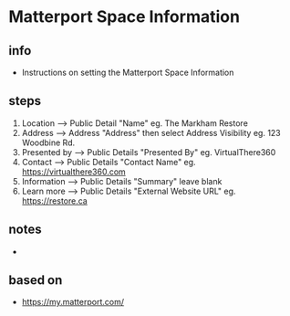 # Matterport Space Information  

## info  
* Instructions on setting the Matterport Space Information

## steps  
1. Location --> Public Detail "Name" eg. The Markham Restore
2. Address --> Address "Address" then select Address Visibility eg. 123 Woodbine Rd.
3. Presented by --> Public Details "Presented By"  eg. VirtualThere360
4. Contact --> Public Details "Contact Name"  eg. https://virtualthere360.com
5. Information --> Public Details "Summary"  leave blank
6. Learn more --> Public Details "External Website URL" eg. https://restore.ca

## notes  
*  

## based on  
*  https://my.matterport.com/

